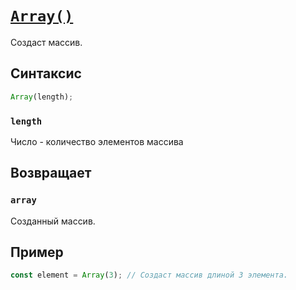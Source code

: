 # [`Array()`](../index.md)

Создаст массив.

## Cинтаксис

```js
Array(length);
```

### `length`

Число - количество элементов массива

## Возвращает

### `array`

Созданный массив.

## Пример

```js
const element = Array(3); // Создаст массив длиной 3 элемента.
```
